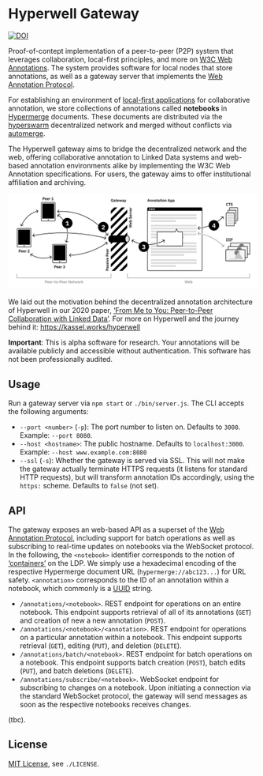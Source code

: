 # Hyperwell Gateway

[![DOI](https://zenodo.org/badge/208063924.svg)](https://zenodo.org/badge/latestdoi/208063924)

Proof-of-contept implementation of a peer-to-peer (P2P) system that leverages collaboration, local-first principles, and more on [W3C Web Annotations](https://www.w3.org/TR/annotation-model/). The system provides software for local nodes that store annotations, as well as a gateway server that implements the [Web Annotation Protocol](https://www.w3.org/TR/annotation-protocol/).

For establishing an environment of [local-first applications](https://www.inkandswitch.com/local-first.html) for collaborative annotation, we store collections of annotations called **notebooks** in [Hypermerge](https://github.com/automerge/hypermerge) documents. These documents are distributed via the [hyperswarm](https://github.com/hyperswarm/hyperswarm) decentralized network and merged without conflicts via [automerge](https://github.com/automerge/automerge).

The Hyperwell gateway aims to bridge the decentralized network and the web, offering collaborative annotation to Linked Data systems and web-based annotation environments alike by implementing the W3C Web Annotation specifications. For users, the gateway aims to offer institutional affiliation and archiving.

![Hyperwell architecture](architecture.png)

We laid out the motivation behind the decentralized annotation architecture of Hyperwell in our 2020 paper, [‘From Me to You: Peer-to-Peer Collaboration with Linked Data‘](https://zenodo.org/record/3750243). For more on Hyperwell and the journey behind it: https://kassel.works/hyperwell

**Important**: This is alpha software for research. Your annotations will be available publicly and accessible without authentication. This software has not been professionally audited.

## Usage

Run a gateway server via `npm start` or `./bin/server.js`. The CLI accepts the following arguments:

- `--port <number>` (`-p`): The port number to listen on. Defaults to `3000`. Example: `--port 8080`.
- `--host <hostname>`: The public hostname. Defaults to `localhost:3000`. Example: `--host www.example.com:8080`
- `--ssl` (`-s`): Whether the gateway is served via SSL. This will not make the gateway actually terminate HTTPS requests (it listens for standard HTTP requests), but will transform annotation IDs accordingly, using the `https:` scheme. Defaults to `false` (not set).

## API

The gateway exposes an web-based API as a superset of the [Web Annotation Protocol](https://www.w3.org/TR/annotation-protocol/), including support for batch operations as well as subscribing to real-time updates on notebooks via the WebSocket protocol. In the following, the `<notebook>` identifier corresponds to the notion of [‘containers’](https://www.w3.org/TR/ldp/#ldpc) on the LDP. We simply use a hexadecimal encoding of the respective Hypermerge document URL (`hypermerge://abc123...`) for URL safety. `<annotation>` corresponds to the ID of an annotation within a notebook, which commonly is a [UUID](https://tools.ietf.org/html/rfc4122) string.

- `/annotations/<notebook>`. REST endpoint for operations on an entire notebook. This endpoint supports retrieval of all of its annotations (`GET`) and creation of new a new annotation (`POST`).
- `/annotations/<notebook>/<annotation>`. REST endpoint for operations on a particular annotation within a notebook. This endpoint supports retrieval (`GET`), editing (`PUT`), and deletion (`DELETE`).
- `/annotations/batch/<notebook>`. REST endpoint for batch operations on a notebook. This endpoint supports batch creation (`POST`), batch edits (`PUT`), and batch deletions (`DELETE`).
- `/annotations/subscribe/<notebook>`. WebSocket endpoint for subscribing to changes on a notebook. Upon initiating a connection via the standard WebSocket protocol, the gateway will send messages as soon as the respective notebooks receives changes.

(tbc).

## License

[MIT License](/LICENSE), see `./LICENSE`.
